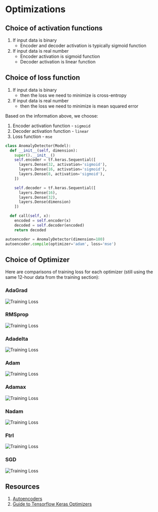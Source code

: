 # Optimizations

## Choice of activation functions
1. If input data is binary
    - Encoder and decoder activation is typically sigmoid function
2. If input data is real number
    - Encoder activation is sigmoid function
    - Decoder activation is linear function

## Choice of loss function
1. If input data is binary
    - then the loss we need to minimize is cross-entropy
2. If input data is real number
    - then the loss we need to minimize is mean squared error

Based on the information above, we choose:
1. Encoder activation function - `sigmoid`
2. Decoder activation function - `linear`
3. Loss function - `mse`

```python
class AnomalyDetector(Model):
  def __init__(self, dimension):
    super().__init__()
    self.encoder = tf.keras.Sequential([
      layers.Dense(32, activation='sigmoid'),
      layers.Dense(16, activation='sigmoid'),
      layers.Dense(8, activation='sigmoid'),
    ])

    self.decoder = tf.keras.Sequential([
      layers.Dense(16),
      layers.Dense(32),
      layers.Dense(dimension)
    ])

  def call(self, x):
    encoded = self.encoder(x)
    decoded = self.decoder(encoded)
    return decoded
```

```python
autoencoder = AnomalyDetector(dimension=180)
autoencoder.compile(optimizer='adam', loss='mse')
```

## Choice of Optimizer
Here are comparisons of training loss for each optimizer (still using the same 12-hour data from the training section):

### AdaGrad
![Training Loss](./images/adagrad-train-loss.png "Training Loss")

### RMSprop
![Training Loss](./images/rmsprop-train-loss.png "Training Loss")

### Adadelta
![Training Loss](./images/adadelta-train-loss.png "Training Loss")

### Adam
![Training Loss](./images/adam-train-loss.png "Training Loss")

### Adamax
![Training Loss](./images/adamax-train-loss.png "Training Loss")

### Nadam
![Training Loss](./images/nadam-train-loss.png "Training Loss")

### Ftrl
![Training Loss](./images/ftrl-train-loss.png "Training Loss")

### SGD
![Training Loss](./images/sgd-train-loss.png "Training Loss")

## Resources
1. [Autoencoders](https://medium.com/@sakeshpusuluri/autoencoders-52c81a6f1ae1)
2. [Guide to Tensorflow Keras Optimizers](https://analyticsindiamag.com/guide-to-tensorflow-keras-optimizers)
